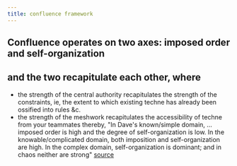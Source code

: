 ```yaml
---
title: confluence framework
---
```


## Confluence operates on two axes: imposed order and self-organization
## and the two recapitulate each other, where 
- the strength of the central authority recapitulates the strength of the constraints, ie, the extent to which existing techne has already been ossified into rules &c.
- the strength of the meshwork recapitulates the accessibility of techne from your teammates
thereby, "In Dave's known/simple domain, ... imposed order is high and the degree of self-organization is low. In the knowable/complicated domain, both imposition and self-organization are high. In the complex domain, self-organization is dominant; and in chaos neither are strong" [source](http://www.storycoloredglasses.com/2010/06/confluence.html)
##
##
##
##
##
##
##
##
##
##
##
##
##
##
##
##
##
##
##
##
##
##
##
##
##
##
##
##
##
##
